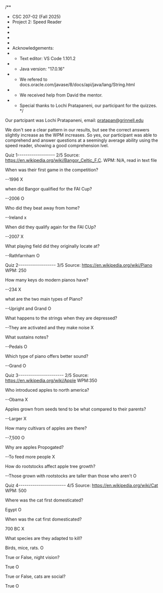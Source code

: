 /**
 * CSC 207-02 (Fall 2025)
 * Project 2: Speed Reader
 * 
 * <Maria Zhang> <Carmela Davidson> <Nossair Rayane> <Isaac Alexander>
 * <zhangmar> <davidson2> <henderso3> <alexande3>
 * 
 * Acknowledgements:
 * - Text editor: VS Code 1.101.2
 * - Java version: "17.0.16"
 * - We refered to docs.oracle.com/javase/8/docs/api/java/lang/String.html
 * - We received help from David the mentor.
 * - Special thanks to Lochi Pratapaneni, our participant for the quizzes.
 */





Our partcipant was Lochi Pratapaneni, email: pratapan@grinnell.edu

We don't see a clear pattern in our results, but see the correct answers slightly increase as the WPM increases. So yes,
our participant was able to comprehend and answer questions at a seemingly average ability using the speed reader, 
showing a good comprehension lvel.

Quiz 1------------------- 2/5
Source: https://en.wikipedia.org/wiki/Bangor_Celtic_F.C.
WPM: N/A, read in text file

When was their first game in the competition?

--1996  X

when did Bangor qualified for the FAI Cup?

--2006   O

Who did they beat away from home?

--Ireland   x

When did they qualify again for the FAI CUp?

--2007   X

What playing field did they originally locate at?

--Rathfarnham  O

Quiz 2-------------------   3/5
Source: https://en.wikipedia.org/wiki/Piano
WPM: 250

How many keys do modern pianos have?

--234 X

what are the two main types of Piano?

--Upright and Grand O

What happens to the strings when they are depressed?

--They are activated and they make noise X

What sustains notes?

--Pedals O

Which type of piano offers better sound?

--Grand O

Quiz 3-----------------------   2/5
Source: https://en.wikipedia.org/wiki/Apple
WPM:350

Who introduced apples to north america?

--Obama X

Apples grown from seeds tend to be what compared to their parents?

--Larger X

How many cultivars of apples are there?

--7,500 O

Why are apples Propogated?

--To feed more people X

How do rootstocks affect apple tree growth?

--Those grown with rootstocks are taller than those who aren't O

Quiz 4------------------------ 4/5
Source: https://en.wikipedia.org/wiki/Cat
WPM: 500

Where was the cat first domesticated?

Egypt O

When was the cat first domesticated?

700 BC X

What species are they adapted to kill?

Birds, mice, rats. O

True or False, night vision?

True O

True or False, cats are social?

True O
